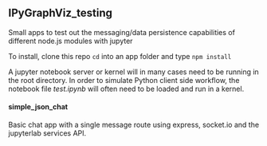 ## IPyGraphViz_testing

Small apps to test out the messaging/data persistence capabilities of different node.js modules with jupyter

To install, clone this repo `cd` into an app folder and type `npm install`

A jupyter notebook server or kernel will in many cases need to be running in the root directory. In order to simulate Python client side workflow, the notebook file *test.ipynb* will often need to be loaded and run in a kernel. 

#### simple_json_chat
Basic chat app with a single message route using express, socket.io and the jupyterlab services API. 


